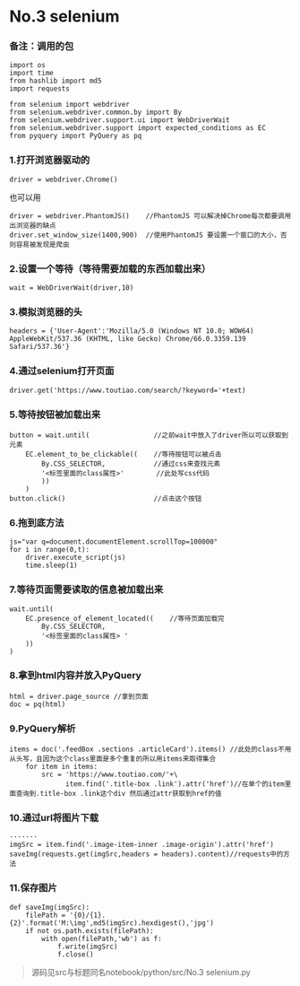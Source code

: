 
# No.3  selenium

### 备注：调用的包
```
import os
import time
from hashlib import md5
import requests

from selenium import webdriver
from selenium.webdriver.common.by import By
from selenium.webdriver.support.ui import WebDriverWait
from selenium.webdriver.support import expected_conditions as EC
from pyquery import PyQuery as pq
```

### 1.打开浏览器驱动的
```
driver = webdriver.Chrome()
```

也可以用
```
driver = webdriver.PhantomJS()    //PhantomJS 可以解决掉Chrome每次都要调用出浏览器的缺点
driver.set_window_size(1400,900)  //使用PhantomJS 要设置一个窗口的大小，否则容易被发现是爬虫
```
 
### 2.设置一个等待（等待需要加载的东西加载出来）
```
wait = WebDriverWait(driver,10)
```
### 3.模拟浏览器的头
```
headers = {'User-Agent':'Mozilla/5.0 (Windows NT 10.0; WOW64) AppleWebKit/537.36 (KHTML, like Gecko) Chrome/66.0.3359.139 Safari/537.36'}
```
### 4.通过selenium打开页面
```
driver.get('https://www.toutiao.com/search/?keyword='+text)
```
### 5.等待按钮被加载出来

``` 
button = wait.until(	        	//之前wait中放入了driver所以可以获取到元素
    EC.element_to_be_clickable((    //等待按钮可以被点击
        By.CSS_SELECTOR,			//通过css来查找元素
        '<标签里面的class属性>'		//此处写css代码
        ))
    )
button.click()						//点击这个按钮
```



### 6.拖到底方法
```
js="var q=document.documentElement.scrollTop=100000"
for i in range(0,t):
    driver.execute_script(js)
    time.sleep(1)
```
### 7.等待页面需要读取的信息被加载出来
```
wait.until(
    EC.presence_of_element_located((    //等待页面加载完
        By.CSS_SELECTOR,
        '<标签里面的class属性> '
    ))
)
```
### 8.拿到html内容并放入PyQuery
```
html = driver.page_source //拿到页面
doc = pq(html)
```
### 9.PyQuery解析
```
items = doc('.feedBox .sections .articleCard').items() //此处的class不用从头写，且因为这个class里面是多个重复的所以用items来取得集合
    for item in items:
        src = 'https://www.toutiao.com/'+\
              item.find('.title-box .link').attr('href')//在单个的item里面查询到.title-box .link这个div 然后通过attr获取到href的值
```

### 10.通过url将图片下载
```
·······
imgSrc = item.find('.image-item-inner .image-origin').attr('href')
saveImg(requests.get(imgSrc,headers = headers).content)//requests中的方法
```

### 11.保存图片
```
def saveImg(imgSrc):
    filePath = '{0}/{1}.{2}'.format('M:\img',md5(imgSrc).hexdigest(),'jpg')
    if not os.path.exists(filePath):
        with open(filePath,'wb') as f:
            f.write(imgSrc)
            f.close()
```

> 源码见src与标题同名notebook/python/src/No.3 selenium.py
